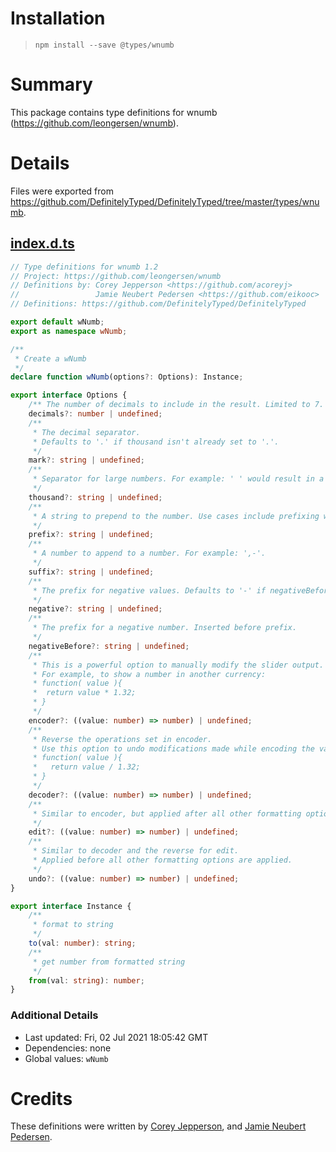 # Installation
> `npm install --save @types/wnumb`

# Summary
This package contains type definitions for wnumb (https://github.com/leongersen/wnumb).

# Details
Files were exported from https://github.com/DefinitelyTyped/DefinitelyTyped/tree/master/types/wnumb.
## [index.d.ts](https://github.com/DefinitelyTyped/DefinitelyTyped/tree/master/types/wnumb/index.d.ts)
````ts
// Type definitions for wnumb 1.2
// Project: https://github.com/leongersen/wnumb
// Definitions by: Corey Jepperson <https://github.com/acoreyj>
//                 Jamie Neubert Pedersen <https://github.com/eikooc>
// Definitions: https://github.com/DefinitelyTyped/DefinitelyTyped

export default wNumb;
export as namespace wNumb;

/**
 * Create a wNumb
 */
declare function wNumb(options?: Options): Instance;

export interface Options {
    /** The number of decimals to include in the result. Limited to 7. */
    decimals?: number | undefined;
    /**
     * The decimal separator.
     * Defaults to '.' if thousand isn't already set to '.'.
     */
    mark?: string | undefined;
    /**
     * Separator for large numbers. For example: ' ' would result in a formatted number of 1 000 000.
     */
    thousand?: string | undefined;
    /**
     * A string to prepend to the number. Use cases include prefixing with money symbols such as '$' or '€'.
     */
    prefix?: string | undefined;
    /**
     * A number to append to a number. For example: ',-'.
     */
    suffix?: string | undefined;
    /**
     * The prefix for negative values. Defaults to '-' if negativeBefore isn't set.
     */
    negative?: string | undefined;
    /**
     * The prefix for a negative number. Inserted before prefix.
     */
    negativeBefore?: string | undefined;
    /**
     * This is a powerful option to manually modify the slider output.
     * For example, to show a number in another currency:
     * function( value ){
     *  return value * 1.32;
     * }
     */
    encoder?: ((value: number) => number) | undefined;
    /**
     * Reverse the operations set in encoder.
     * Use this option to undo modifications made while encoding the value.
     * function( value ){
     *   return value / 1.32;
     * }
     */
    decoder?: ((value: number) => number) | undefined;
    /**
     * Similar to encoder, but applied after all other formatting options are applied.
     */
    edit?: ((value: number) => number) | undefined;
    /**
     * Similar to decoder and the reverse for edit.
     * Applied before all other formatting options are applied.
     */
    undo?: ((value: number) => number) | undefined;
}

export interface Instance {
    /**
     * format to string
     */
    to(val: number): string;
    /**
     * get number from formatted string
     */
    from(val: string): number;
}

````

### Additional Details
 * Last updated: Fri, 02 Jul 2021 18:05:42 GMT
 * Dependencies: none
 * Global values: `wNumb`

# Credits
These definitions were written by [Corey Jepperson](https://github.com/acoreyj), and [Jamie Neubert Pedersen](https://github.com/eikooc).
